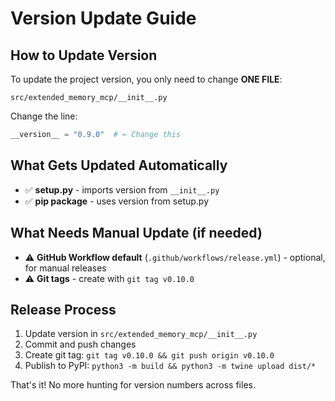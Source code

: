 # Version Update Guide

## How to Update Version

To update the project version, you only need to change **ONE FILE**:

```
src/extended_memory_mcp/__init__.py
```

Change the line:
```python
__version__ = "0.9.0"  # ← Change this
```

## What Gets Updated Automatically

- ✅ **setup.py** - imports version from `__init__.py`
- ✅ **pip package** - uses version from setup.py

## What Needs Manual Update (if needed)

- ⚠️ **GitHub Workflow default** (`.github/workflows/release.yml`) - optional, for manual releases
- ⚠️ **Git tags** - create with `git tag v0.10.0`

## Release Process

1. Update version in `src/extended_memory_mcp/__init__.py`
2. Commit and push changes
3. Create git tag: `git tag v0.10.0 && git push origin v0.10.0`
4. Publish to PyPI: `python3 -m build && python3 -m twine upload dist/*`

That's it! No more hunting for version numbers across files.
